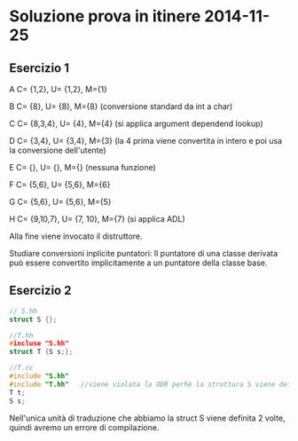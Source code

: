 # Soluzione prova in itinere 2014-11-25

## Esercizio 1

A
C= {1,2}, U= {1,2}, M={1}

B
C= {8}, U= {8}, M={8}  (conversione standard da int a char)

C
C= {8,3,4}, U= {4}, M={4}  (si applica argument dependend lookup)

D
C= {3,4}, U= {3,4}, M={3}
(la 4 prima viene convertita in intero e poi usa la conversione dell'utente)

E
C= {}, U= {}, M={}  (nessuna funzione)

F
C= {5,6}, U= {5,6}, M={6}

G
C= {5,6}, U= {5,6}, M={5}

H
C= {9,10,7}, U= {7, 10}, M={7}  (si applica ADL)

Alla fine viene invocato il distruttore.

Studiare conversioni inplicite puntatori:
Il puntatore di una classe derivata può essere convertito implicitamente a un puntatore della classe base.

## Esercizio 2

```c++
// S.hh
struct S {};

//T.hh
#incluse "S.hh"
struct T {S s;};

//T.cc
#include "S.hh"
#include "T.hh"   //viene violata la ODR perhè la struttura S viene definita 2 volte.
T t;
S s;
```

Nell'unica unità di traduzione che abbiamo la struct S viene definita 2 volte, quindi avremo un errore di compilazione.